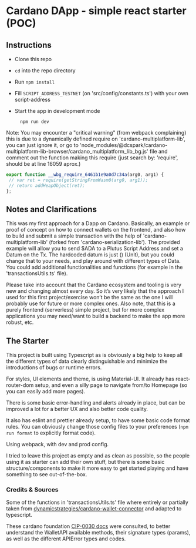 # Cardano DApp - simple react starter (POC)

## Instructions

 - Clone this repo
 - ``cd`` into the repo directory
 - Run ``npm install``
 - Fill ``SCRIPT_ADDRESS_TESTNET`` (on 'src/config/constants.ts') with your own script-address
 - Start the app in development mode 

    ```
      npm run dev
    ```
 
 Note: You may encounter a "critical warning" (from webpack complaining) this is due to a dynamically defined require on 'cardano-multiplatform-lib', you can just ignore it, or go to 'node_modules/@dcspark/cardano-multiplatform-lib-browser/cardano_multiplatform_lib_bg.js' file and comment out the function making this require (just search by: 'require', should be at line 16059 aprox.)

 ```js
 export function __wbg_require_6461b1e9a0d7c34a(arg0, arg1) {
  // var ret = require(getStringFromWasm0(arg0, arg1));
  // return addHeapObject(ret);
};
 ```

## Notes and Clarifications

This was my first approach for a Dapp on Cardano. Basically, an example or proof of concept on how to connect wallets on the frontend, and also how to build and submit a simple transaction with the help of 'cardano-multiplatform-lib' (forked from 'cardano-serialization-lib'). The provided example will allow you to send $ADA to a Plutus Script Address and set a Datum on the Tx. The hardcoded datum is just () (Unit), but you could change that to your needs, and play around with different types of Data. You could add additional functionalities and functions (for example in the 'transactionsUtils.ts' file).

Please take into account that the Cardano ecosystem and tooling is very new and changing almost every day. So it’s very likely that the approach I used for this first project/exercise won’t be the same as the one I will probably use for future or more complex ones.
Also note, that this is a purely frontend (serverless) simple project, but for more complex applications you may need/want to build a backend to make the app more robust, etc.

## The Starter

This project is built using Typescript as is obviously a big help to keep all the different types of data clearly distinguishable and minimize the introductions of bugs or runtime errors.

For styles, UI elements and theme, is using Material-UI.
It already has react-router-dom setup, and even a silly page to navigate from/to Homepage (so you can easily add more pages).

There is some basic error-handling and alerts already in place, but can be improved a lot for a better UX and also better code quality.

It also has eslint and prettier already setup, to have some basic code format rules. You can obviously change those config files to your preferences (``npm run format`` to explicitly format code).

Using webpack, with dev and prod config.

I tried to leave this project as empty and as clean as possible, so the people using it as starter can add their own stuff, but there is some basic structure/components to make it more easy to get started playing and have something to see out-of-the-box.


### Credits & Sources

Some of the functions in 'transactionsUtils.ts' file where entirely or partially taken from [dynamicstrategies/cardano-wallet-connector](https://github.com/dynamicstrategies/cardano-wallet-connector/blob/master/src/App.js) and adapted to typescript.

These cardano foundation [CIP-0030 docs](https://github.com/cardano-foundation/CIPs/tree/master/CIP-0030) were consulted, to better understand the WalletAPI available methods, their signature types (params), as well as the different APIError types and codes.
